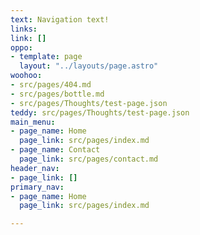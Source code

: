```yaml
---
text: Navigation text!
links: 
link: []
oppo:
- template: page
  layout: "../layouts/page.astro"
woohoo:
- src/pages/404.md
- src/pages/bottle.md
- src/pages/Thoughts/test-page.json
teddy: src/pages/Thoughts/test-page.json
main_menu:
- page_name: Home
  page_link: src/pages/index.md
- page_name: Contact
  page_link: src/pages/contact.md
header_nav:
- page_link: []
primary_nav:
- page_name: Home
  page_link: src/pages/index.md

---
```

